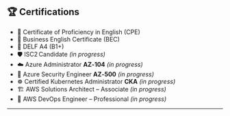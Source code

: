 ## 🏆 Certifications

- 📜 Certificate of Proficiency in English (CPE)
- 📜 Business English Certificate (BEC)
- 📜 DELF A4 (B1+)
- 🛡️ ISC2 Candidate _(in progress)_
- ☁️ Azure Administrator **AZ‑104** _(in progress)_
- 🔐 Azure Security Engineer **AZ‑500** _(in progress)_
- ☸️ Certified Kubernetes Administrator **CKA** _(in progress)_
- 🏗️ AWS Solutions Architect – Associate _(in progress)_
- 🚀 AWS DevOps Engineer – Professional _(in progress)_

---
